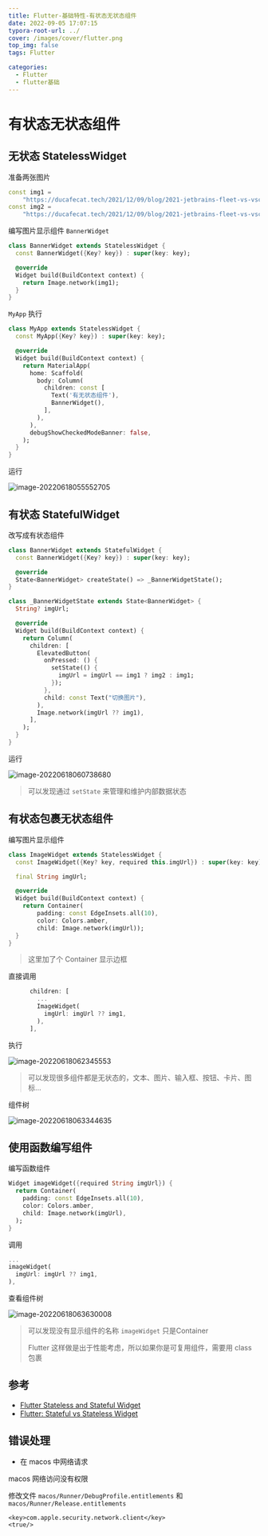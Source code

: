```yaml
---
title: Flutter-基础特性-有状态无状态组件
date: 2022-09-05 17:07:15
typora-root-url: ../
cover: /images/cover/flutter.png
top_img: false
tags: Flutter

categories:
  - Flutter
  - flutter基础
---
```


# 有状态无状态组件

## 无状态 StatelessWidget

准备两张图片

```dart
const img1 =
    "https://ducafecat.tech/2021/12/09/blog/2021-jetbrains-fleet-vs-vscode/2021-12-09-10-30-00.png";
const img2 =
    "https://ducafecat.tech/2021/12/09/blog/2021-jetbrains-fleet-vs-vscode/2021-12-09-20-45-02.png";
```

编写图片显示组件 `BannerWidget`

```dart
class BannerWidget extends StatelessWidget {
  const BannerWidget({Key? key}) : super(key: key);

  @override
  Widget build(BuildContext context) {
    return Image.network(img1);
  }
}
```

`MyApp` 执行

```dart
class MyApp extends StatelessWidget {
  const MyApp({Key? key}) : super(key: key);

  @override
  Widget build(BuildContext context) {
    return MaterialApp(
      home: Scaffold(
        body: Column(
          children: const [
            Text('有无状态组件'),
            BannerWidget(),
          ],
        ),
      ),
      debugShowCheckedModeBanner: false,
    );
  }
}
```

运行

![image-20220618055552705](/assets/image-20220618055552705.png)

## 有状态 StatefulWidget

改写成有状态组件

```dart
class BannerWidget extends StatefulWidget {
  const BannerWidget({Key? key}) : super(key: key);

  @override
  State<BannerWidget> createState() => _BannerWidgetState();
}

class _BannerWidgetState extends State<BannerWidget> {
  String? imgUrl;

  @override
  Widget build(BuildContext context) {
    return Column(
      children: [
        ElevatedButton(
          onPressed: () {
            setState(() {
              imgUrl = imgUrl == img1 ? img2 : img1;
            });
          },
          child: const Text("切换图片"),
        ),
        Image.network(imgUrl ?? img1),
      ],
    );
  }
}
```

运行

![image-20220618060738680](/assets/image-20220618060738680.png)

> 可以发现通过 `setState` 来管理和维护内部数据状态

## 有状态包裹无状态组件

编写图片显示组件

```dart
class ImageWidget extends StatelessWidget {
  const ImageWidget({Key? key, required this.imgUrl}) : super(key: key);

  final String imgUrl;

  @override
  Widget build(BuildContext context) {
    return Container(
        padding: const EdgeInsets.all(10),
        color: Colors.amber,
        child: Image.network(imgUrl));
  }
}
```

> 这里加了个 Container 显示边框

直接调用

```dart
      children: [
        ...
        ImageWidget(
          imgUrl: imgUrl ?? img1,
        ),
      ],
```

执行

![image-20220618062345553](/assets/image-20220618062345553.png)

> 可以发现很多组件都是无状态的，文本、图片、输入框、按钮、卡片、图标...

组件树

![image-20220618063344635](/assets/image-20220618063344635.png)

## 使用函数编写组件

编写函数组件

```dart
Widget imageWidget({required String imgUrl}) {
  return Container(
    padding: const EdgeInsets.all(10),
    color: Colors.amber,
    child: Image.network(imgUrl),
  );
}
```

调用

```dart
...
imageWidget(
  imgUrl: imgUrl ?? img1,
),
```

查看组件树

![image-20220618063630008](/assets/image-20220618063630008.png)

> 可以发现没有显示组件的名称 `imageWidget` 只是Container
>
> Flutter 这样做是出于性能考虑，所以如果你是可复用组件，需要用 class 包裹

## 参考

- [Flutter Stateless and Stateful Widget](https://medium.com/@paridhi.softinator/flutter-stateless-and-stateful-widget-4f1ef1fb7177)
- [Flutter: Stateful vs Stateless Widget](https://medium.com/flutter-community/flutter-stateful-vs-stateless-db325309deae)

## 错误处理

- 在 macos 中网络请求

macos 网络访问没有权限

修改文件 `macos/Runner/DebugProfile.entitlements` 和 `macos/Runner/Release.entitlements`

```
<key>com.apple.security.network.client</key>
<true/>
```
